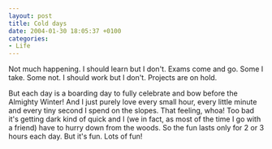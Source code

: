 ```yaml
---
layout: post
title: Cold days
date: 2004-01-30 18:05:37 +0100
categories:
- Life
---
```

Not much happening. I should learn but I don't. Exams come and go. Some I take. Some not. I should work but I don't. Projects are on hold.

But each day is a boarding day to fully celebrate and bow before the Almighty Winter! And I just purely love every small hour, every little minute and every tiny second I spend on the slopes. That feeling, whoa! Too bad it's getting dark kind of quick and I (we in fact, as most of the time I go with a friend) have to hurry down from the woods. So the fun lasts only for 2 or 3 hours each day. But it's fun. Lots of fun!


